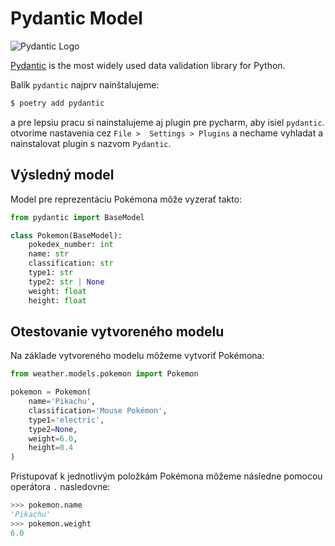 # Pydantic Model

![Pydantic Logo](https://pydantic.dev/imgs/social.png)

[Pydantic](https://docs.pydantic.dev/latest/) is the most widely used data validation library for Python.

Balík `pydantic` najprv nainštalujeme:

```bash
$ poetry add pydantic
```
a pre lepsiu pracu si nainstalujeme aj plugin pre pycharm, aby isiel `pydantic`. otvorime nastavenia cez `File > 
Settings > Plugins` a nechame vyhladat a nainstalovat plugin s nazvom `Pydantic`.


## Výsledný model

Model pre reprezentáciu Pokémona môže vyzerať takto:

```python
from pydantic import BaseModel

class Pokemon(BaseModel):
    pokedex_number: int
    name: str
    classification: str
    type1: str
    type2: str | None
    weight: float
    height: float 
```


## Otestovanie vytvoreného modelu

Na základe vytvoreného modelu môžeme vytvoriť Pokémona:

```python
from weather.models.pokemon import Pokemon

pokemon = Pokemon(
    name='Pikachu',
    classification='Mouse Pokémon',
    type1='electric',
    type2=None,
    weight=6.0,
    height=0.4
)
```

Pristupovať k jednotlivým položkám Pokémona môžeme následne pomocou operátora `.` nasledovne:

```python
>>> pokemon.name
'Pikachu'
>>> pokemon.weight
6.0
```